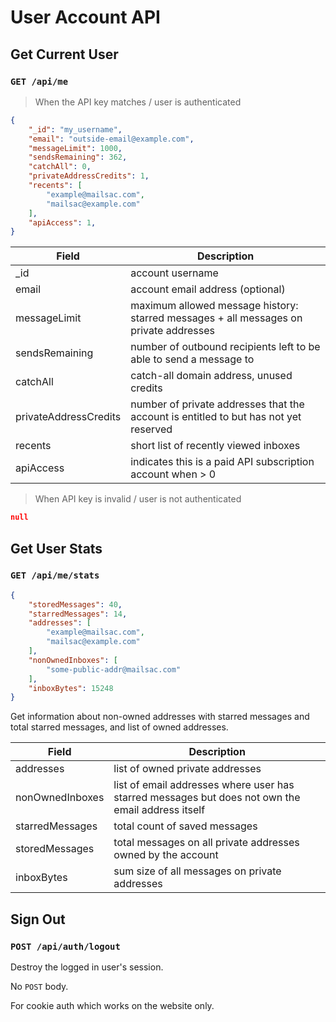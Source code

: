 # User Account API

## Get Current User
### `GET /api/me`

> When the API key matches / user is authenticated

```json
{
    "_id": "my_username",
    "email": "outside-email@example.com",
    "messageLimit": 1000,
    "sendsRemaining": 362,
    "catchAll": 0,
    "privateAddressCredits": 1,
    "recents": [
        "example@mailsac.com",
        "mailsac@example.com"
    ],
    "apiAccess": 1,
}
```

Field | Description
------|-------------
\_id | account username
email | account email address (optional)
messageLimit | maximum allowed message history: starred messages + all messages on private addresses
sendsRemaining | number of outbound recipients left to be able to send a message to
catchAll | catch-all domain address, unused credits
privateAddressCredits | number of private addresses that the account is entitled to but has not yet reserved
recents | short list of recently viewed inboxes
apiAccess | indicates this is a paid API subscription account when > 0

> When API key is invalid / user is not authenticated

```json
null
```


## Get User Stats
### `GET /api/me/stats`

```json
{
    "storedMessages": 40,
    "starredMessages": 14,
    "addresses": [
        "example@mailsac.com",
        "mailsac@example.com"
    ],
    "nonOwnedInboxes": [
        "some-public-addr@mailsac.com"
    ],
    "inboxBytes": 15248
}
```

Get information about non-owned addresses with starred messages and
total starred messages, and list of owned addresses.

Field | Description
------|-------------
addresses | list of owned private addresses
nonOwnedInboxes | list of email addresses where user has starred messages but does not own the email address itself
starredMessages | total count of saved messages
storedMessages | total messages on all private addresses owned by the account
inboxBytes | sum size of all messages on private addresses


## Sign Out
### `POST /api/auth/logout`

Destroy the logged in user's session.

No `POST` body.

For cookie auth which works on the website only.
